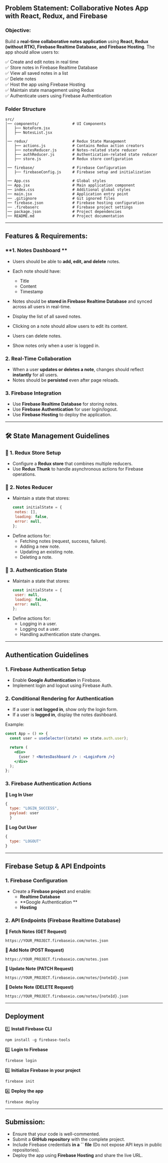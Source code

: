 ## **Problem Statement: Collaborative Notes App with React, Redux, and Firebase**

### **Objective:**

Build a **real-time collaborative notes application** using **React, Redux (without RTK), Firebase Realtime Database, and Firebase Hosting**. The app should allow users to:

✅ Create and edit notes in real time\
✅ Store notes in Firebase Realtime Database\
✅ View all saved notes in a list\
✅ Delete notes\
✅ Host the app using Firebase Hosting\
✅ Maintain state management using Redux\
✅ Authenticate users using Firebase Authentication

### **Folder Structure**

```
src/
│── components/               # UI Components
│   ├── NoteForm.jsx
│   ├── NotesList.jsx
│
│── redux/                    # Redux State Management
│   ├── actions.js            # Contains Redux action creators
│   ├── notesReducer.js       # Notes-related state reducer
│   ├── authReducer.js        # Authentication-related state reducer
│   ├── store.js              # Redux store configuration
│
│── firebase/                 # Firebase Configuration
│   ├── firebaseConfig.js     # Firebase setup and initialization
│
│── App.css                   # Global styles
│── App.jsx                   # Main application component
│── index.css                 # Additional global styles
│── main.jsx                  # Application entry point
│── .gitignore                # Git ignored files
│── firebase.json             # Firebase hosting configuration
│── .firebaserc               # Firebase project settings
│── package.json              # Project dependencies
│── README.md                 # Project documentation
```

---

## **Features & Requirements:**

### \*\*1. Notes Dashboard \*\*

- Users should be able to **add, edit, and delete** notes.

- Each note should have:

  - Title
  - Content
  - Timestamp

- Notes should be **stored in Firebase Realtime Database** and synced across all users in real-time.

- Display the list of all saved notes.

- Clicking on a note should allow users to edit its content.

- Users can delete notes.

- Show notes only when a user is logged in.

### **2. Real-Time Collaboration**

- When a user **updates or deletes a note**, changes should reflect **instantly** for all users.
- Notes should be **persisted** even after page reloads.

### **3. Firebase Integration**

- Use **Firebase Realtime Database** for storing notes.
- Use **Firebase Authentication** for user login/logout.
- Use **Firebase Hosting** to deploy the application.

---

## **🛠️ State Management Guidelines**

### **🔹 1. Redux Store Setup**

- Configure a **Redux store** that combines multiple reducers.
- Use **Redux Thunk** to handle asynchronous actions for Firebase operations.

### **🔹 2. Notes Reducer**

- Maintain a state that stores:
  ```js
  const initialState = {
   notes: [],
   loading: false,
   error: null,
  };
  ```
- Define actions for:
  - Fetching notes (request, success, failure).
  - Adding a new note.
  - Updating an existing note.
  - Deleting a note.

### **🔹 3. Authentication State**

- Maintain a state that stores:
  ```js
  const initialState = {
   user: null,
   loading: false,
   error: null,
  };
  ```
- Define actions for:
  - Logging in a user.
  - Logging out a user.
  - Handling authentication state changes.

---

## **Authentication Guidelines**

### **1. Firebase Authentication Setup**

- Enable **Google Authentication** in Firebase.
- Implement login and logout using Firebase Auth.

### **2. Conditional Rendering for Authentication**

- If a user is **not logged in**, show only the login form.
- If a user is **logged in**, display the notes dashboard.

Example:

```jsx
const App = () => {
  const user = useSelector((state) => state.auth.user);

  return (
    <div>
      {user ? <NotesDashboard /> : <LoginForm />}
    </div>
  );
};
```

### **3. Firebase Authentication Actions**

**🔹 Log In User**

```js
{
  type: "LOGIN_SUCCESS",
  payload: user
  }
```

**🔹 Log Out User**

```js
{
  type: "LOGOUT"
}
```

---

## **Firebase Setup & API Endpoints**

### **1. Firebase Configuration**

- Create a **Firebase project** and enable:
  - **Realtime Database**
  - \*\*Google Authentication \*\*
  - **Hosting**

### **2. API Endpoints (Firebase Realtime Database)**

**🔹 Fetch Notes (GET Request)**

```
https://YOUR_PROJECT.firebaseio.com/notes.json
```

**🔹 Add Note (POST Request)**

```
https://YOUR_PROJECT.firebaseio.com/notes.json
```

**🔹 Update Note (PATCH Request)**

```
https://YOUR_PROJECT.firebaseio.com/notes/{noteId}.json
```

**🔹 Delete Note (DELETE Request)**

```
https://YOUR_PROJECT.firebaseio.com/notes/{noteId}.json
```

---

## **Deployment**

1️⃣ **Install Firebase CLI**

```
npm install -g firebase-tools
```

2️⃣ **Login to Firebase**

```
firebase login
```

3️⃣ **Initialize Firebase in your project**

```
firebase init
```

4️⃣ **Deploy the app**

```
firebase deploy
```

---

## **Submission:**

- Ensure that your code is well-commented.
- Submit a **GitHub repository** with the complete project.
- Include Firebase credentials **in a ****************\`\`**************** file** (Do not expose API keys in public repositories).
- Deploy the app using **Firebase Hosting** and share the live URL.

